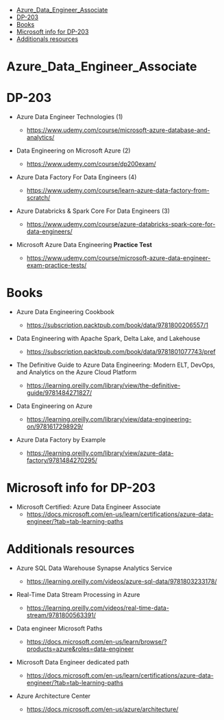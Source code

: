 
<!-- TOC -->

- [Azure_Data_Engineer_Associate](#azure_data_engineer_associate)
- [DP-203](#dp-203)
- [Books](#books)
- [Microsoft info for DP-203](#microsoft-info-for-dp-203)
- [Additionals resources](#additionals-resources)

<!-- /TOC -->

# Azure_Data_Engineer_Associate


# DP-203

- Azure Data Engineer Technologies (1)
  - https://www.udemy.com/course/microsoft-azure-database-and-analytics/

- Data Engineering on Microsoft Azure (2)
  - https://www.udemy.com/course/dp200exam/

- Azure Data Factory For Data Engineers (4)
  - https://www.udemy.com/course/learn-azure-data-factory-from-scratch/

- Azure Databricks & Spark Core For Data Engineers (3)
  - https://www.udemy.com/course/azure-databricks-spark-core-for-data-engineers/

- Microsoft Azure Data Engineering **Practice Test**
  - https://www.udemy.com/course/microsoft-azure-data-engineer-exam-practice-tests/

# Books

- Azure Data Engineering Cookbook
  - https://subscription.packtpub.com/book/data/9781800206557/1

- Data Engineering with Apache Spark, Delta Lake, and Lakehouse
  - https://subscription.packtpub.com/book/data/9781801077743/pref

- The Definitive Guide to Azure Data Engineering: Modern ELT, DevOps, and Analytics on the Azure Cloud Platform
  - https://learning.oreilly.com/library/view/the-definitive-guide/9781484271827/

- Data Engineering on Azure
  - https://learning.oreilly.com/library/view/data-engineering-on/9781617298929/

- Azure Data Factory by Example
  - https://learning.oreilly.com/library/view/azure-data-factory/9781484270295/

# Microsoft info for DP-203

- Microsoft Certified: Azure Data Engineer Associate
  - https://docs.microsoft.com/en-us/learn/certifications/azure-data-engineer/?tab=tab-learning-paths

# Additionals resources

- Azure SQL Data Warehouse Synapse Analytics Service
  - https://learning.oreilly.com/videos/azure-sql-data/9781803233178/

- Real-Time Data Stream Processing in Azure
  - https://learning.oreilly.com/videos/real-time-data-stream/9781800563391/

- Data engineer Microsoft Paths
  - https://docs.microsoft.com/en-us/learn/browse/?products=azure&roles=data-engineer

- Microsoft Data Engineer dedicated path
  - https://docs.microsoft.com/en-us/learn/certifications/azure-data-engineer/?tab=tab-learning-paths

- Azure Architecture Center
    - https://docs.microsoft.com/en-us/azure/architecture/